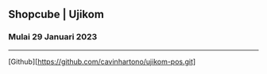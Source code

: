 ## Shopcube | Ujikom

### Mulai 29 Januari 2023

---

[Github][https://github.com/cavinhartono/ujikom-pos.git]
